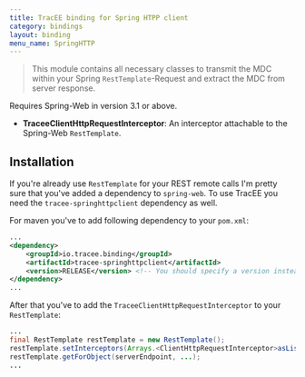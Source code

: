 ```yaml
---
title: TracEE binding for Spring HTPP client
category: bindings
layout: binding
menu_name: SpringHTTP
---
```


> This module contains all necessary classes to transmit the MDC within your Spring `RestTemplate`-Request and extract the MDC from server response.

Requires Spring-Web in version 3.1 or above.

 * __TraceeClientHttpRequestInterceptor__: An interceptor attachable to the Spring-Web `RestTemplate`.

## Installation

If you're already use `RestTemplate` for your REST remote calls I'm pretty sure that you've added a dependency to `spring-web`. To use TracEE you need the `tracee-springhttpclient` dependency as well.

For maven you've to add following dependency to your `pom.xml`:

```xml
...
<dependency>
	<groupId>io.tracee.binding</groupId>
    <artifactId>tracee-springhttpclient</artifactId>
    <version>RELEASE</version> <!-- You should specify a version instead -->
</dependency>
...
```

After that you've to add the `TraceeClientHttpRequestInterceptor` to your `RestTemplate`:

```java
...
final RestTemplate restTemplate = new RestTemplate();
restTemplate.setInterceptors(Arrays.<ClientHttpRequestInterceptor>asList(new TraceeClientHttpRequestInterceptor()));
restTemplate.getForObject(serverEndpoint, ...);
...
```
